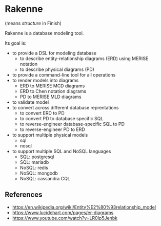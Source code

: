 # Rakenne

(means _structure_ in Finish)

Rakenne is a database modeling tool.

Its goal is:

* to provide a DSL for modeling database
  * to describe entity-relationship diagrams (ERD) using MERISE notation
  * to describe physical diagrams (PD)
* to provide a command-line tool for all operations
* to render models into diagrams
  * ERD to MERISE MCD diagrams
  * ERD to Chen notation diagrams
  * PD to MERISE MLD diagrams
* to validate model
* to convert across different database reprentations
  * to convert ERD to PD
  * to convert PD to database specific SQL
  * to reverse-engineer database-specific SQL to PD
  * to reverse-engineer PD to ERD
* to support multiple physical models
  * sql
  * nosql
* to support multiple SQL and NoSQL languages
  * SQL: postgresql
  * SQL: mariadb
  * NoSQL: redis
  * NoSQL: mongodb
  * NoSQL: cassandra CQL


## References

* https://en.wikipedia.org/wiki/Entity%E2%80%93relationship_model
* https://www.lucidchart.com/pages/er-diagrams
* https://www.youtube.com/watch?v=LR0Ip5Jenbk
